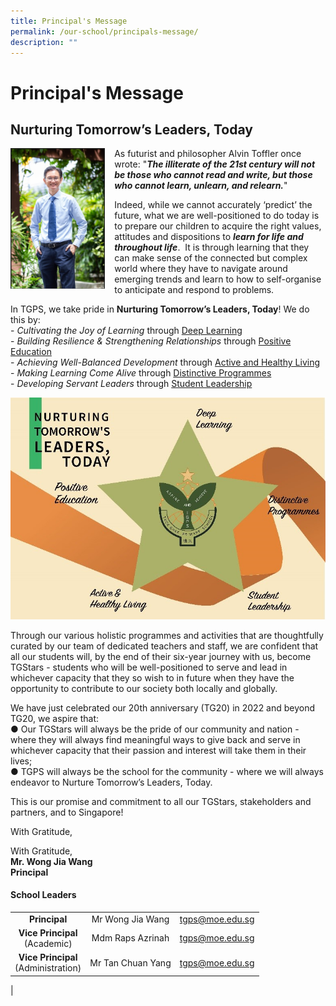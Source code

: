 ```yaml
---
title: Principal's Message
permalink: /our-school/principals-message/
description: ""
---
```

# **Principal's Message**

## Nurturing Tomorrow’s Leaders, Today
<img src="/images/Principal2023.jpg" style="width:30%;margin-right:15px;" align = "left">        <!-- /\* Font Definitions \*/ @font-face {font-family:"Cambria Math"; panose-1:2 4 5 3 5 4 6 3 2 4; mso-font-charset:0; mso-generic-font-family:roman; mso-font-pitch:variable; mso-font-signature:-536869121 1107305727 33554432 0 415 0;} /\* Style Definitions \*/ p.MsoNormal, li.MsoNormal, div.MsoNormal {mso-style-unhide:no; mso-style-qformat:yes; mso-style-parent:""; margin:0in; line-height:115%; mso-pagination:widow-orphan; font-size:11.0pt; font-family:"Arial",sans-serif; mso-fareast-font-family:Arial; mso-ansi-language:EN;} .MsoChpDefault {mso-style-type:export-only; mso-default-props:yes; font-family:"Arial",sans-serif; mso-ascii-font-family:Arial; mso-fareast-font-family:Arial; mso-hansi-font-family:Arial; mso-bidi-font-family:Arial; mso-ansi-language:EN;} .MsoPapDefault {mso-style-type:export-only; line-height:115%;} @page WordSection1 {size:8.5in 11.0in; margin:1.0in 1.0in 1.0in 1.0in; mso-header-margin:.5in; mso-footer-margin:.5in; mso-paper-source:0;} div.WordSection1 {page:WordSection1;} -->

As futurist and philosopher Alvin Toffler once wrote: "**_The illiterate of the 21st century will not be those who cannot read and write, but those who cannot learn, unlearn, and relearn._**"

Indeed, while we cannot accurately ‘predict’ the future, what we are well-positioned to do today is to prepare our children to acquire the right values, attitudes and dispositions to **_learn for life and throughout life_**.  It is through learning that they can make sense of the connected but complex world where they have to navigate around emerging trends and learn to how to self-organise to anticipate and respond to problems.

In TGPS, we take pride in **Nurturing Tomorrow’s Leaders, Today**! We do this by:<br>
\- _Cultivating the Joy of Learning_ through [Deep Learning](https://staging.d3od0h9ii8slt3.amplifyapp.com/our-experiences/deep-learning/)<br>
\- _Building Resilience & Strengthening Relationships_ through [Positive Education](https://staging.d3od0h9ii8slt3.amplifyapp.com/our-experiences/positive-education/)<br>
\- _Achieving Well-Balanced Development_ through [Active and Healthy Living](https://staging.d3od0h9ii8slt3.amplifyapp.com/our-experiences/active-and-healthy-living/cca/sports/)<br>
\- _Making Learning Come Alive_ through [Distinctive Programmes](https://staging.d3od0h9ii8slt3.amplifyapp.com/our-experiences/distinctive-programmes/)<br>
\- _Developing Servant Leaders_ through [Student Leadership](https://staging.d3od0h9ii8slt3.amplifyapp.com/our-experiences/student-leadership/vie/)

![](/images/principal2.jpg)

Through our various holistic programmes and activities that are thoughtfully curated by our team of dedicated teachers and staff, we are confident that all our students will, by the end of their six-year journey with us, become TGStars - students who will be well-positioned to serve and lead in whichever capacity that they so wish to in future when they have the opportunity to contribute to our society both locally and globally.

We have just celebrated our 20th anniversary (TG20) in 2022 and beyond TG20, we aspire that:
</br>●	Our TGStars will always be the pride of our community and nation - where they will always find meaningful ways to give back and serve in whichever capacity that their passion and interest will take them in their lives;</br>
●	TGPS will always be the school for the community - where we will always endeavor to Nurture Tomorrow’s Leaders, Today. 

This is our promise and commitment to all our TGStars, stakeholders and partners, and to Singapore!

With Gratitude,


With Gratitude,<br>
**Mr. Wong Jia Wang**<br>
**Principal**

#### **School Leaders**

|  |  |  |
|:---:|:---:|---|
| **Principal** | Mr Wong Jia Wang | [tgps@moe.edu.sg](mailto:tgps@moe.edu.sg) |
| **Vice Principal**<br>(Academic) |  Mdm Raps Azrinah  | [tgps@moe.edu.sg](mailto:tgps@moe.edu.sg) |
| **Vice Principal**<br>(Administration) |  Mr Tan Chuan Yang  | [tgps@moe.edu.sg](mailto:tgps@moe.edu.sg) |
|